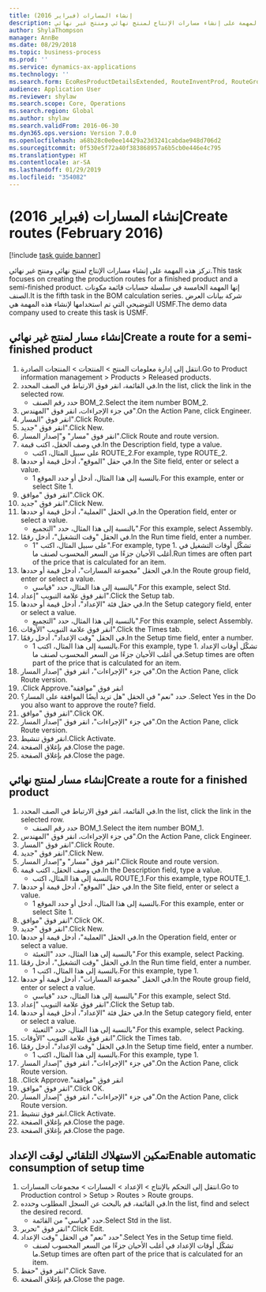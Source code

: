 ```yaml
---
title: إنشاء المسارات (فبراير 2016)
description: تركز هذه المهمة على إنشاء مسارات الإنتاج لمنتج نهائي ومنتج غير نهائي.
author: ShylaThompson
manager: AnnBe
ms.date: 08/29/2018
ms.topic: business-process
ms.prod: ''
ms.service: dynamics-ax-applications
ms.technology: ''
ms.search.form: EcoResProductDetailsExtended, RouteInventProd, RouteGroup
audience: Application User
ms.reviewer: shylaw
ms.search.scope: Core, Operations
ms.search.region: Global
ms.author: shylaw
ms.search.validFrom: 2016-06-30
ms.dyn365.ops.version: Version 7.0.0
ms.openlocfilehash: a68b28c0e0ee14429a23d3241cabdae948d706d2
ms.sourcegitcommit: 0f530e5f72a40f383868957a6b5cb0e446e4c795
ms.translationtype: HT
ms.contentlocale: ar-SA
ms.lasthandoff: 01/29/2019
ms.locfileid: "354082"
---
```

# <a name="create-routes-february-2016"></a><span data-ttu-id="b5184-103">إنشاء المسارات (فبراير 2016)</span><span class="sxs-lookup"><span data-stu-id="b5184-103">Create routes (February 2016)</span></span>

[!include [task guide banner](../../includes/task-guide-banner.md)]

<span data-ttu-id="b5184-104">تركز هذه المهمة على إنشاء مسارات الإنتاج لمنتج نهائي ومنتج غير نهائي.</span><span class="sxs-lookup"><span data-stu-id="b5184-104">This task focuses on creating the production routes for a finished product and a semi-finished product.</span></span> <span data-ttu-id="b5184-105">إنها المهمة الخامسة في سلسلة حسابات قائمة مكونات الصنف.</span><span class="sxs-lookup"><span data-stu-id="b5184-105">It is the fifth task in the BOM calculation series.</span></span> <span data-ttu-id="b5184-106">شركة بيانات العرض التوضيحي التي تم استخدامها لإنشاء هذه المهمة هي USMF.‬</span><span class="sxs-lookup"><span data-stu-id="b5184-106">The demo data company used to create this task is USMF.</span></span>


## <a name="create-a-route-for-a-semi-finished-product"></a><span data-ttu-id="b5184-107">إنشاء مسار لمنتج غير نهائي</span><span class="sxs-lookup"><span data-stu-id="b5184-107">Create a route for a semi-finished product</span></span>
1. <span data-ttu-id="b5184-108">انتقل إلى إدارة معلومات المنتج > المنتجات > المنتجات الصادرة.</span><span class="sxs-lookup"><span data-stu-id="b5184-108">Go to Product information management > Products > Released products.</span></span>
2. <span data-ttu-id="b5184-109">في القائمة، انقر فوق الارتباط في الصف المحدد.</span><span class="sxs-lookup"><span data-stu-id="b5184-109">In the list, click the link in the selected row.</span></span>
    * <span data-ttu-id="b5184-110">حدد رقم الصنف BOM_2.</span><span class="sxs-lookup"><span data-stu-id="b5184-110">Select the item number BOM_2.</span></span>  
3. <span data-ttu-id="b5184-111">في جزء الإجراءات، انقر فوق "المهندس".</span><span class="sxs-lookup"><span data-stu-id="b5184-111">On the Action Pane, click Engineer.</span></span>
4. <span data-ttu-id="b5184-112">انقر فوق "المسار".</span><span class="sxs-lookup"><span data-stu-id="b5184-112">Click Route.</span></span>
5. <span data-ttu-id="b5184-113">انقر فوق "جديد".</span><span class="sxs-lookup"><span data-stu-id="b5184-113">Click New.</span></span>
6. <span data-ttu-id="b5184-114">انقر فوق "مسار" و"إصدار المسار".</span><span class="sxs-lookup"><span data-stu-id="b5184-114">Click Route and route version.</span></span>
7. <span data-ttu-id="b5184-115">في وصف الحقل، اكتب قيمة.</span><span class="sxs-lookup"><span data-stu-id="b5184-115">In the Description field, type a value.</span></span>
    * <span data-ttu-id="b5184-116">على سبيل المثال، اكتب ROUTE_2.</span><span class="sxs-lookup"><span data-stu-id="b5184-116">For example, type ROUTE_2.</span></span>  
8. <span data-ttu-id="b5184-117">في حقل "الموقع"، أدخل قيمة أو حددها.</span><span class="sxs-lookup"><span data-stu-id="b5184-117">In the Site field, enter or select a value.</span></span>
    * <span data-ttu-id="b5184-118">بالنسبة إلى هذا المثال، أدخل أو حدد الموقع 1.</span><span class="sxs-lookup"><span data-stu-id="b5184-118">For this example, enter or select Site 1.</span></span>  
9. <span data-ttu-id="b5184-119">انقر فوق "موافق".</span><span class="sxs-lookup"><span data-stu-id="b5184-119">Click OK.</span></span>
10. <span data-ttu-id="b5184-120">انقر فوق "جديد".</span><span class="sxs-lookup"><span data-stu-id="b5184-120">Click New.</span></span>
11. <span data-ttu-id="b5184-121">في الحقل "العملية"، أدخل قيمة أو حددها.</span><span class="sxs-lookup"><span data-stu-id="b5184-121">In the Operation field, enter or select a value.</span></span>
    * <span data-ttu-id="b5184-122">بالنسبة إلى هذا المثال، حدد "التجميع‬".</span><span class="sxs-lookup"><span data-stu-id="b5184-122">For this example, select Assembly.</span></span>  
12. <span data-ttu-id="b5184-123">في الحقل "وقت التشغيل"، أدخل رقمًا.</span><span class="sxs-lookup"><span data-stu-id="b5184-123">In the Run time field, enter a number.</span></span>
    * <span data-ttu-id="b5184-124">على سبيل المثال، اكتب "1".</span><span class="sxs-lookup"><span data-stu-id="b5184-124">For example, type 1.</span></span> <span data-ttu-id="b5184-125">تشكّل أوقات التشغيل في أغلب الأحيان جزءًا من السعر المحسوب لصنف ما.</span><span class="sxs-lookup"><span data-stu-id="b5184-125">Run times are often part of the price that is calculated for an item.</span></span>  
13. <span data-ttu-id="b5184-126">في الحقل "مجموعة المسارات"، أدخل قيمة أو حددها.</span><span class="sxs-lookup"><span data-stu-id="b5184-126">In the Route group field, enter or select a value.</span></span>
    * <span data-ttu-id="b5184-127">بالنسبة إلى هذا المثال، حدد "قياسي".</span><span class="sxs-lookup"><span data-stu-id="b5184-127">For this example, select Std.</span></span>  
14. <span data-ttu-id="b5184-128">انقر فوق علامة التبويب "إعداد".</span><span class="sxs-lookup"><span data-stu-id="b5184-128">Click the Setup tab.</span></span>
15. <span data-ttu-id="b5184-129">في حقل فئة "الإعداد"، أدخل قيمة أو حددها.</span><span class="sxs-lookup"><span data-stu-id="b5184-129">In the Setup category field, enter or select a value.</span></span>
    * <span data-ttu-id="b5184-130">بالنسبة إلى هذا المثال، حدد "التجميع‬".</span><span class="sxs-lookup"><span data-stu-id="b5184-130">For this example, select Assembly.</span></span>  
16. <span data-ttu-id="b5184-131">انقر فوق علامة التبويب "الأوقات".</span><span class="sxs-lookup"><span data-stu-id="b5184-131">Click the Times tab.</span></span>
17. <span data-ttu-id="b5184-132">في الحقل "وقت الإعداد"، أدخل رقمًا.</span><span class="sxs-lookup"><span data-stu-id="b5184-132">In the Setup time field, enter a number.</span></span>
    * <span data-ttu-id="b5184-133">بالنسبة إلى هذا المثال، اكتب 1.</span><span class="sxs-lookup"><span data-stu-id="b5184-133">For this example, type 1.</span></span> <span data-ttu-id="b5184-134">تشكّل أوقات الإعداد في أغلب الأحيان جزءًا من السعر المحسوب لصنف ما.</span><span class="sxs-lookup"><span data-stu-id="b5184-134">Setup times are often part of the price that is calculated for an item.</span></span>  
18. <span data-ttu-id="b5184-135">في جزء "الإجراءات"، انقر فوق "إصدار المسار".</span><span class="sxs-lookup"><span data-stu-id="b5184-135">On the Action Pane, click Route version.</span></span>
19. <span data-ttu-id="b5184-136">انقر فوق "‏‫موافقة".</span><span class="sxs-lookup"><span data-stu-id="b5184-136">Click Approve.</span></span>
20. <span data-ttu-id="b5184-137">حدد "نعم" في الحقل "هل تريد أيضًا الموافقة على المسار؟ .</span><span class="sxs-lookup"><span data-stu-id="b5184-137">Select Yes in the Do you also want to approve the route? field.</span></span>
21. <span data-ttu-id="b5184-138">انقر فوق "موافق".</span><span class="sxs-lookup"><span data-stu-id="b5184-138">Click OK.</span></span>
22. <span data-ttu-id="b5184-139">في جزء "الإجراءات"، انقر فوق "إصدار المسار".</span><span class="sxs-lookup"><span data-stu-id="b5184-139">On the Action Pane, click Route version.</span></span>
23. <span data-ttu-id="b5184-140">انقر فوق تنشيط.</span><span class="sxs-lookup"><span data-stu-id="b5184-140">Click Activate.</span></span>
24. <span data-ttu-id="b5184-141">قم بإغلاق الصفحة.</span><span class="sxs-lookup"><span data-stu-id="b5184-141">Close the page.</span></span>
25. <span data-ttu-id="b5184-142">قم بإغلاق الصفحة.</span><span class="sxs-lookup"><span data-stu-id="b5184-142">Close the page.</span></span>

## <a name="create-a-route-for-a-finished-product"></a><span data-ttu-id="b5184-143">إنشاء مسار لمنتج نهائي</span><span class="sxs-lookup"><span data-stu-id="b5184-143">Create a route for a finished product</span></span>
1. <span data-ttu-id="b5184-144">في القائمة، انقر فوق الارتباط في الصف المحدد.</span><span class="sxs-lookup"><span data-stu-id="b5184-144">In the list, click the link in the selected row.</span></span>
    * <span data-ttu-id="b5184-145">حدد رقم الصنف BOM_1.</span><span class="sxs-lookup"><span data-stu-id="b5184-145">Select the item number BOM_1.</span></span>  
2. <span data-ttu-id="b5184-146">في جزء الإجراءات، انقر فوق "المهندس".</span><span class="sxs-lookup"><span data-stu-id="b5184-146">On the Action Pane, click Engineer.</span></span>
3. <span data-ttu-id="b5184-147">انقر فوق "المسار".</span><span class="sxs-lookup"><span data-stu-id="b5184-147">Click Route.</span></span>
4. <span data-ttu-id="b5184-148">انقر فوق "جديد".</span><span class="sxs-lookup"><span data-stu-id="b5184-148">Click New.</span></span>
5. <span data-ttu-id="b5184-149">انقر فوق "مسار" و"إصدار المسار".</span><span class="sxs-lookup"><span data-stu-id="b5184-149">Click Route and route version.</span></span>
6. <span data-ttu-id="b5184-150">في وصف الحقل، اكتب قيمة.</span><span class="sxs-lookup"><span data-stu-id="b5184-150">In the Description field, type a value.</span></span>
    * <span data-ttu-id="b5184-151">بالنسبة إلى هذا المثال، اكتب ROUTE_1.</span><span class="sxs-lookup"><span data-stu-id="b5184-151">For this example, type ROUTE_1.</span></span>  
7. <span data-ttu-id="b5184-152">في حقل "الموقع"، أدخل قيمة أو حددها.</span><span class="sxs-lookup"><span data-stu-id="b5184-152">In the Site field, enter or select a value.</span></span>
    * <span data-ttu-id="b5184-153">بالنسبة إلى هذا المثال، أدخل أو حدد الموقع 1.</span><span class="sxs-lookup"><span data-stu-id="b5184-153">For this example, enter or select Site 1.</span></span>  
8. <span data-ttu-id="b5184-154">انقر فوق "موافق".</span><span class="sxs-lookup"><span data-stu-id="b5184-154">Click OK.</span></span>
9. <span data-ttu-id="b5184-155">انقر فوق "جديد".</span><span class="sxs-lookup"><span data-stu-id="b5184-155">Click New.</span></span>
10. <span data-ttu-id="b5184-156">في الحقل "العملية"، أدخل قيمة أو حددها.</span><span class="sxs-lookup"><span data-stu-id="b5184-156">In the Operation field, enter or select a value.</span></span>
    * <span data-ttu-id="b5184-157">بالنسبة إلى هذا المثال، حدد "التعبئة‬".</span><span class="sxs-lookup"><span data-stu-id="b5184-157">For this example, select Packing.</span></span>  
11. <span data-ttu-id="b5184-158">في الحقل "وقت التشغيل"، أدخل رقمًا.</span><span class="sxs-lookup"><span data-stu-id="b5184-158">In the Run time field, enter a number.</span></span>
    * <span data-ttu-id="b5184-159">بالنسبة إلى هذا المثال، اكتب 1.</span><span class="sxs-lookup"><span data-stu-id="b5184-159">For this example, type 1.</span></span>  
12. <span data-ttu-id="b5184-160">في الحقل "مجموعة المسارات"، أدخل قيمة أو حددها.</span><span class="sxs-lookup"><span data-stu-id="b5184-160">In the Route group field, enter or select a value.</span></span>
    * <span data-ttu-id="b5184-161">بالنسبة إلى هذا المثال، حدد "قياسي".</span><span class="sxs-lookup"><span data-stu-id="b5184-161">For this example, select Std.</span></span>  
13. <span data-ttu-id="b5184-162">انقر فوق علامة التبويب "إعداد".</span><span class="sxs-lookup"><span data-stu-id="b5184-162">Click the Setup tab.</span></span>
14. <span data-ttu-id="b5184-163">في حقل فئة "الإعداد"، أدخل قيمة أو حددها.</span><span class="sxs-lookup"><span data-stu-id="b5184-163">In the Setup category field, enter or select a value.</span></span>
    * <span data-ttu-id="b5184-164">بالنسبة إلى هذا المثال، حدد "التعبئة‬".</span><span class="sxs-lookup"><span data-stu-id="b5184-164">For this example, select Packing.</span></span>  
15. <span data-ttu-id="b5184-165">انقر فوق علامة التبويب "الأوقات".</span><span class="sxs-lookup"><span data-stu-id="b5184-165">Click the Times tab.</span></span>
16. <span data-ttu-id="b5184-166">في الحقل "وقت الإعداد"، أدخل رقمًا.</span><span class="sxs-lookup"><span data-stu-id="b5184-166">In the Setup time field, enter a number.</span></span>
    * <span data-ttu-id="b5184-167">بالنسبة إلى هذا المثال، اكتب 1.</span><span class="sxs-lookup"><span data-stu-id="b5184-167">For this example, type 1.</span></span>  
17. <span data-ttu-id="b5184-168">في جزء "الإجراءات"، انقر فوق "إصدار المسار".</span><span class="sxs-lookup"><span data-stu-id="b5184-168">On the Action Pane, click Route version.</span></span>
18. <span data-ttu-id="b5184-169">انقر فوق "‏‫موافقة".</span><span class="sxs-lookup"><span data-stu-id="b5184-169">Click Approve.</span></span>
19. <span data-ttu-id="b5184-170">انقر فوق "موافق".</span><span class="sxs-lookup"><span data-stu-id="b5184-170">Click OK.</span></span>
20. <span data-ttu-id="b5184-171">في جزء "الإجراءات"، انقر فوق "إصدار المسار".</span><span class="sxs-lookup"><span data-stu-id="b5184-171">On the Action Pane, click Route version.</span></span>
21. <span data-ttu-id="b5184-172">انقر فوق تنشيط.</span><span class="sxs-lookup"><span data-stu-id="b5184-172">Click Activate.</span></span>
22. <span data-ttu-id="b5184-173">قم بإغلاق الصفحة.</span><span class="sxs-lookup"><span data-stu-id="b5184-173">Close the page.</span></span>
23. <span data-ttu-id="b5184-174">قم بإغلاق الصفحة.</span><span class="sxs-lookup"><span data-stu-id="b5184-174">Close the page.</span></span>

## <a name="enable-automatic-consumption-of-setup-time"></a><span data-ttu-id="b5184-175">تمكين الاستهلاك التلقائي لوقت الإعداد</span><span class="sxs-lookup"><span data-stu-id="b5184-175">Enable automatic consumption of setup time</span></span>
1. <span data-ttu-id="b5184-176">انتقل إلى التحكم بالإنتاج > الإعداد > المسارات > مجموعات المسارات‬.</span><span class="sxs-lookup"><span data-stu-id="b5184-176">Go to Production control > Setup > Routes > Route groups.</span></span>
2. <span data-ttu-id="b5184-177">في القائمة، قم بالبحث عن السجل المطلوب وحدده.</span><span class="sxs-lookup"><span data-stu-id="b5184-177">In the list, find and select the desired record.</span></span>
    * <span data-ttu-id="b5184-178">حدد "قياسي" من القائمة.</span><span class="sxs-lookup"><span data-stu-id="b5184-178">Select Std in the list.</span></span>  
3. <span data-ttu-id="b5184-179">انقر فوق "تحرير".</span><span class="sxs-lookup"><span data-stu-id="b5184-179">Click Edit.</span></span>
4. <span data-ttu-id="b5184-180">حدد "نعم" في الحقل "وقت الإعداد".</span><span class="sxs-lookup"><span data-stu-id="b5184-180">Select Yes in the Setup time field.</span></span>
    * <span data-ttu-id="b5184-181">تشكّل أوقات الإعداد في أغلب الأحيان جزءًا من السعر المحسوب لصنف ما.</span><span class="sxs-lookup"><span data-stu-id="b5184-181">Setup times are often part of the price that is calculated for an item.</span></span>  
5. <span data-ttu-id="b5184-182">انقر فوق "حفظ".</span><span class="sxs-lookup"><span data-stu-id="b5184-182">Click Save.</span></span>
6. <span data-ttu-id="b5184-183">قم بإغلاق الصفحة.</span><span class="sxs-lookup"><span data-stu-id="b5184-183">Close the page.</span></span>

